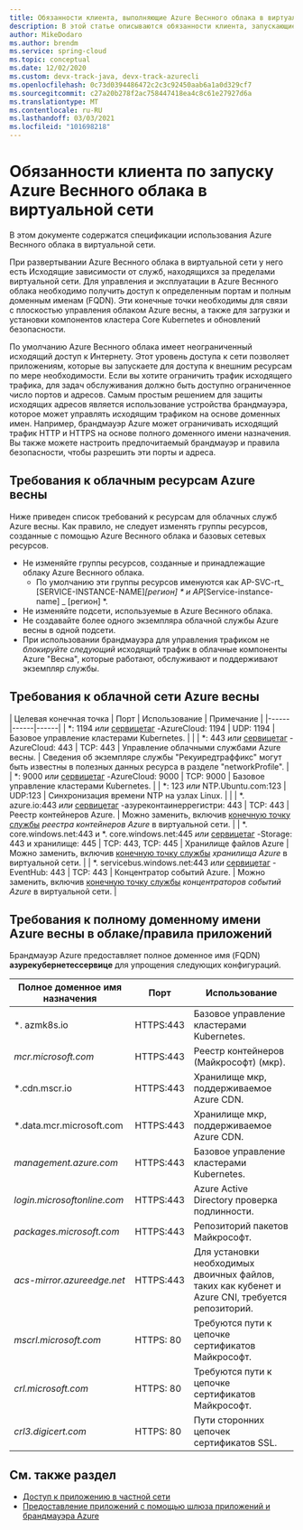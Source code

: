 ```yaml
---
title: Обязанности клиента, выполняющие Azure Веснного облака в виртуальной сети
description: В этой статье описываются обязанности клиента, запускающие Azure Веснного облака в виртуальной сети.
author: MikeDodaro
ms.author: brendm
ms.service: spring-cloud
ms.topic: conceptual
ms.date: 12/02/2020
ms.custom: devx-track-java, devx-track-azurecli
ms.openlocfilehash: 0c73d0394486472c2c3c92450aab6a1a0d329cf7
ms.sourcegitcommit: c27a20b278f2ac758447418ea4c8c61e27927d6a
ms.translationtype: MT
ms.contentlocale: ru-RU
ms.lasthandoff: 03/03/2021
ms.locfileid: "101698218"
---
```

# <a name="customer-responsibilities-for-running-azure-spring-cloud-in-vnet"></a>Обязанности клиента по запуску Azure Веснного облака в виртуальной сети
В этом документе содержатся спецификации использования Azure Веснного облака в виртуальной сети.

При развертывании Azure Веснного облака в виртуальной сети у него есть Исходящие зависимости от служб, находящихся за пределами виртуальной сети. Для управления и эксплуатации в Azure Веснного облака необходимо получить доступ к определенным портам и полным доменным именам (FQDN). Эти конечные точки необходимы для связи с плоскостью управления облаком Azure весны, а также для загрузки и установки компонентов кластера Core Kubernetes и обновлений безопасности.

По умолчанию Azure Веснного облака имеет неограниченный исходящий доступ к Интернету. Этот уровень доступа к сети позволяет приложениям, которые вы запускаете для доступа к внешним ресурсам по мере необходимости. Если вы хотите ограничить трафик исходящего трафика, для задач обслуживания должно быть доступно ограниченное число портов и адресов. Самым простым решением для защиты исходящих адресов является использование устройства брандмауэра, которое может управлять исходящим трафиком на основе доменных имен. Например, брандмауэр Azure может ограничивать исходящий трафик HTTP и HTTPS на основе полного доменного имени назначения. Вы также можете настроить предпочитаемый брандмауэр и правила безопасности, чтобы разрешить эти порты и адреса.

## <a name="azure-spring-cloud-resource-requirements"></a>Требования к облачным ресурсам Azure весны 

Ниже приведен список требований к ресурсам для облачных служб Azure весны. Как правило, не следует изменять группы ресурсов, созданные с помощью Azure Веснного облака и базовых сетевых ресурсов.
- Не изменяйте группы ресурсов, созданные и принадлежащие облаку Azure Веснного облака.
  - По умолчанию эти группы ресурсов именуются как AP-SVC-rt_ [SERVICE-INSTANCE-NAME]_[регион] * и AP_[Service-instance-name] _ [регион] *.
- Не изменяйте подсети, используемые в Azure Веснного облака.
- Не создавайте более одного экземпляра облачной службы Azure весны в одной подсети.
- При использовании брандмауэра для управления трафиком не *блокируйте следующий* исходящий трафик в облачные компоненты Azure "Весна", которые работают, обслуживают и поддерживают экземпляр службы.

## <a name="azure-spring-cloud-network-requirements"></a>Требования к облачной сети Azure весны

  | Целевая конечная точка | Порт | Использование | Примечание |
  |------|------|------|
  | *: 1194 *или* [сервицетаг](../virtual-network/service-tags-overview.md#available-service-tags) -AzureCloud: 1194 | UDP: 1194 | Базовое управление кластерами Kubernetes. | |
  | *: 443 *или* [сервицетаг](../virtual-network/service-tags-overview.md#available-service-tags) -AzureCloud: 443 | TCP: 443 | Управление облачными службами Azure весны. | Сведения об экземпляре службы "Рекуиредтраффикс" могут быть известны в полезных данных ресурса в разделе "networkProfile". |
  | *: 9000 *или* [сервицетаг](../virtual-network/service-tags-overview.md#available-service-tags) -AzureCloud: 9000 | TCP: 9000 | Базовое управление кластерами Kubernetes. |
  | *: 123 *или* NTP.Ubuntu.com:123 | UDP:123 | Синхронизация времени NTP на узлах Linux. | |
  | *. azure.io:443 *или* [сервицетаг](../virtual-network/service-tags-overview.md#available-service-tags) -азуреконтаинеррегистри: 443 | TCP: 443 | Реестр контейнеров Azure. | Можно заменить, включив [конечную точку службы](../virtual-network/virtual-network-service-endpoints-overview.md) *реестра контейнеров Azure* в виртуальной сети. |
  | *. core.windows.net:443 и *. core.windows.net:445 *или* [сервицетаг](../virtual-network/service-tags-overview.md#available-service-tags) -Storage: 443 и хранилище: 445 | TCP: 443, TCP: 445 | Хранилище файлов Azure | Можно заменить, включив [конечную точку службы](../virtual-network/virtual-network-service-endpoints-overview.md) *хранилища Azure* в виртуальной сети. |
  | *. servicebus.windows.net:443 *или* [сервицетаг](../virtual-network/service-tags-overview.md#available-service-tags) -EventHub: 443 | TCP: 443 | Концентратор событий Azure. | Можно заменить, включив [конечную точку службы](../virtual-network/virtual-network-service-endpoints-overview.md) *концентраторов событий Azure* в виртуальной сети. |
  

## <a name="azure-spring-cloud-fqdn-requirements--application-rules"></a>Требования к полному доменному имени Azure весны в облаке/правила приложений

Брандмауэр Azure предоставляет полное доменное имя (FQDN) **азурекубернетессервице** для упрощения следующих конфигураций.

  | Полное доменное имя назначения | Порт | Использование |
  |------|------|------|
  | *. azmk8s.io | HTTPS:443 | Базовое управление кластерами Kubernetes. |
  | <i>mcr.microsoft.com</i> | HTTPS:443 | Реестр контейнеров (Майкрософт) (мкр). |
  | *.cdn.mscr.io | HTTPS:443 | Хранилище мкр, поддерживаемое Azure CDN. |
  | *.data.mcr.microsoft.com | HTTPS:443 | Хранилище мкр, поддерживаемое Azure CDN. |
  | <i>management.azure.com</i> | HTTPS:443 | Базовое управление кластерами Kubernetes. |
  | <i>login.microsoftonline.com</i> | HTTPS:443 | Azure Active Directory проверка подлинности. |
  |<i>packages.microsoft.com</i>    | HTTPS:443 | Репозиторий пакетов Майкрософт. |
  | <i>acs-mirror.azureedge.net</i> | HTTPS:443 | Для установки необходимых двоичных файлов, таких как кубенет и Azure CNI, требуется репозиторий. |
  | *mscrl.microsoft.com* | HTTPS: 80 | Требуются пути к цепочке сертификатов Майкрософт. |
  | *crl.microsoft.com* | HTTPS: 80 | Требуются пути к цепочке сертификатов Майкрософт. |
  | *crl3.digicert.com* | HTTPS: 80 | Пути сторонних цепочек сертификатов SSL. |

## <a name="see-also"></a>См. также раздел
* [Доступ к приложению в частной сети](spring-cloud-access-app-virtual-network.md)
* [Предоставление приложений с помощью шлюза приложений и брандмауэра Azure](spring-cloud-expose-apps-gateway-azure-firewall.md)